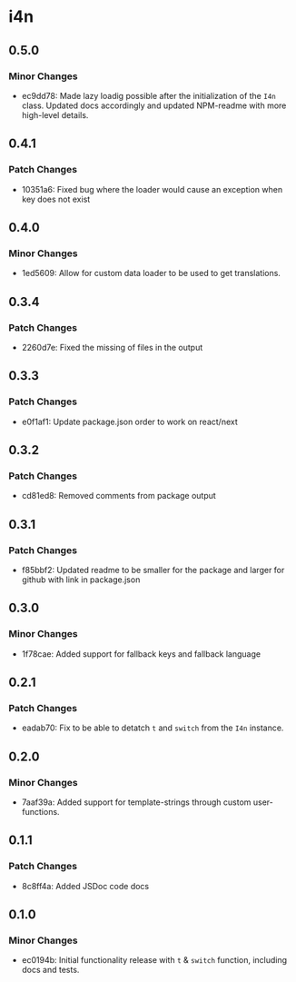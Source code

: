 # i4n

## 0.5.0

### Minor Changes

- ec9dd78: Made lazy loadig possible after the initialization of the `I4n` class. Updated docs accordingly and updated NPM-readme with more high-level details.

## 0.4.1

### Patch Changes

- 10351a6: Fixed bug where the loader would cause an exception when key does not exist

## 0.4.0

### Minor Changes

- 1ed5609: Allow for custom data loader to be used to get translations.

## 0.3.4

### Patch Changes

- 2260d7e: Fixed the missing of files in the output

## 0.3.3

### Patch Changes

- e0f1af1: Update package.json order to work on react/next

## 0.3.2

### Patch Changes

- cd81ed8: Removed comments from package output

## 0.3.1

### Patch Changes

- f85bbf2: Updated readme to be smaller for the package and larger for github with link in package.json

## 0.3.0

### Minor Changes

- 1f78cae: Added support for fallback keys and fallback language

## 0.2.1

### Patch Changes

- eadab70: Fix to be able to detatch `t` and `switch` from the `I4n` instance.

## 0.2.0

### Minor Changes

- 7aaf39a: Added support for template-strings through custom user-functions.

## 0.1.1

### Patch Changes

- 8c8ff4a: Added JSDoc code docs

## 0.1.0

### Minor Changes

- ec0194b: Initial functionality release with `t` & `switch` function, including docs and tests.
